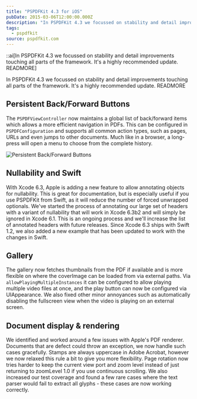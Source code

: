 ```yaml
---
title: "PSPDFKit 4.3 for iOS"
pubDate: 2015-03-06T12:00:00.000Z
description: "In PSPDFKit 4.3 we focussed on stability and detail improvements touching all parts of the framework. It's a highly recommended update. READMORE"
tags:
  - pspdfkit
source: pspdfkit.com
---
```


::ai[In PSPDFKit 4.3 we focussed on stability and detail improvements touching all parts of the framework. It's a highly recommended update. READMORE]

In PSPDFKit 4.3 we focussed on stability and detail improvements touching all parts of the framework. It's a highly recommended update.
READMORE

## Persistent Back/Forward Buttons

The `PSPDFViewController` now maintains a global list of back/forward items which allows a more efficient navigation in PDFs. This can be configured in `PSPDFConfiguration` and supports all common action types, such as pages, URLs and even jumps to other documents. Much like in a browser, a long-press will open a menu to choose from the complete history.

![ Persistent Back/Forward Buttons](/assets/img/pspdfkit/2015/pspdfkit-4-3/back-button.gif)


## Nullability and Swift

With Xcode 6.3, Apple is adding a new feature to allow annotating objects for nullability. This is great for documentation, but is especially useful if you use PSPDFKit from Swift, as it will reduce the number of forced unwrapped optionals. We've started the process of annotating our large set of headers with a variant of nullability that will work in Xcode 6.3b2 and will simply be ignored in Xcode 6.1. This is an ongoing process and we'll increase the list of annotated headers with future releases. Since Xcode 6.3 ships with Swift 1.2, we also added a new example that has been updated to work with the changes in Swift.

## Gallery

The gallery now fetches thumbnails from the PDF if available and is more flexible on where the coverImage can be loaded from via external paths. Via `allowPlayingMultipleInstances` it can be configured to allow playing multiple video files at once, and the play button can now be configured via UIAppearance. We also fixed other minor annoyances such as automatically disabling the fullscreen view when the video is playing on an external screen.

## Document display &amp; rendering

We identified and worked around a few issues with Apple's PDF renderer. Documents that are defect could throw an exception, we now handle such cases gracefully. Stamps are always uppercase in Adobe Acrobat, however we now relaxed this rule a bit to give you more flexibility. Page rotation now tries harder to keep the current view port and zoom level instead of just returning to zoomLevel 1.0 if you use continuous scrolling. We also increased our test coverage and found a few rare cases where the text parser would fail to extract all glyphs - these cases are now working correctly.
